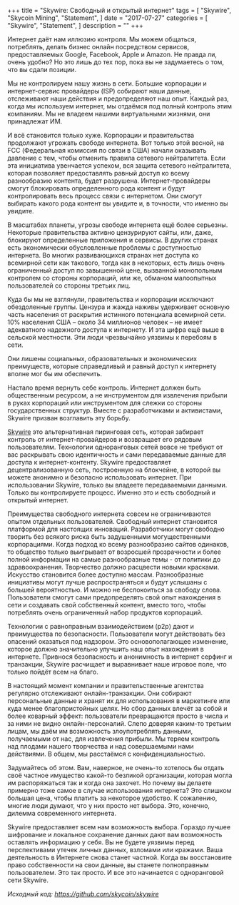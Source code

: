 +++
title = "Skywire: Свободный и открытый интернет"
tags = [
    "Skywire",
    "Skycoin Mining",
    "Statement",
]
date = "2017-07-27"
categories = [
    "Skywire",
    "Statement",
]
description = ""
+++

Интернет даёт нам иллюзию контроля. Мы можем общаться, потреблять, делать бизнес онлайн посредством сервисов, предоставляемых Google, Facebook, Apple и Amazon. Не правда ли, очень удобно? Но это лишь до тех пор, пока вы не задумаетесь о том, что вы сдали позиции.

Мы не контролируем нашу жизнь в сети. Большие корпорации и интернет-сервис провайдеры (ISP) собирают наши данные, отслеживают наши действия и предопределяют наш опыт. Каждый раз, когда мы используем интернет, мы отдаёмся под полный контроль этим компаниям. Мы не владеем нашими виртуальными жизнями, они принадлежат ИМ.
 
И всё становится только хуже. Корпорации и правительства продолжают угрожать свободе интернета. Вот только этой весной, на FCC (Федеральная комиссия по связи в США) начали оказывать давление с тем, чтобы отменить правила сетевого нейтралитета. Если эта инициатива увенчается успехом, вся защита сетевого нейтралитета, которая позволяет предоставлять равный доступ ко всему разнообразию контента, будет разрушена. Интернет-провайдеры смогут блокировать определенного рода контент и будут контролировать весь процесс связи с интернетом. Они смогут выбирать какого рода контент вы увидите и, в точности, что именно вы увидите.
 
В масштабах планеты, угрозы свободе интернета ещё более серьезны. Некоторые правительства активно цензурируют сайты, или, даже, блокируют определенные приложения и сервисы. В других странах есть экономически обусловленные проблемы с доступностью интернета. Во многих развивающихся странах нет доступа ко всемирной сети как такового, тогда как в некоторых, есть лишь очень ограниченный доступ по завышенной цене, вызванной монопольным контролем со стороны корпораций, или же, обманом малоопытных пользователей со стороны третьих лиц.
 
Куда бы мы не взглянули, правительства и корпорации исключают обездоленные группы. Цензура и жажда наживы удерживает основную часть населения от раскрытия истинного потенциала всемирной сети. 10% населения США – около 34 миллионов человек – не имеет адекватного надежного доступа к интернету. И эта цифра ещё выше в сельской местности. Эти люди чрезвычайно уязвимы к перебоям в сети. 
 
Они лишены социальных, образовательных и экономических преимуществ, которые справедливый и равный доступ к интернету вполне мог бы им обеспечить.
 
Настало время вернуть себе контроль. Интернет должен быть общественным ресурсом, а не инструментом для извлечения прибыли в руках корпораций или инструментом для слежки со стороны государственных структур. Вместе с разработчиками и активистами, Skywire призван возглавить эту борьбу. 
 
[Skywire](https://github.com/skycoin/skywire) это альтернативная пиринговая сеть, которая забирает контроль от интернет-провайдеров и возвращает его рядовым пользователям. Технологии одноранговых сетей вовсе не требуют от вас раскрывать свою идентичность и сами передаваемые данные для доступа к интернет-контенту. Skywire предоставляет децентрализованную сеть, построенную на блокчейне, в которой вы можете анонимно и безопасно использовать интернет. При использовании Skywire, только вы владеете передаваемыми данными. Только вы контролируете процесс. Именно это и есть свободный и открытый интернет. 
 
Преимущества свободного интернета совсем не ограничиваются опытом отдельных пользователей. Свободный интернет становится платформой для настоящих инноваций. Разработчики могут свободно творить без всякого риска быть задушенными могущественными корпорациями. Когда подход ко всему разнообразию сайтов одинаков, то общество только выигрывает от возросшей прозрачности и более полной информации на самые разнообразные темы - от политики до здравоохранения. Творчество должно расцвести новыми красками. Искусство становится более доступно массам. Разнообразные инициативы могут лучше распространяться и будут услышаны с большей вероятностью. И можно не беспокоиться за свободу слова. Пользователи смогут сами предопределять свой опыт нахождения в сети и создавать свой собственный контент, вместо того, чтобы потреблять очень ограниченный набор продуктов корпораций.
 
Технологии с равноправным взаимодействием (p2p) дают и преимущества по безопасности. Пользователи могут действовать без опасений оказаться под надзором.  Это основополагающее изменение, которое должно значительно улучшить наш опыт нахождения в интернете. Привнося безопасность и анонимность в интернет серфинг и транзакции, Skywire расчищает и выравнивает наше игровое поле, что только пойдёт всем на благо. 
 
В настоящий момент компании и правительственные агентства регулярно отслеживают онлайн-транзакции. Они собирают персональные данные и хранят их для использования в маркетинге или куда менее благопристойных целях.  Но сбор данных влечёт за собой и более коварный эффект: пользователи превращаются просто в числа и за ними не видно онлайн-персоналий. Слепо доверяя каким-то третьим лицам, мы даём им возможность злоупотреблять данными, получаемыми от нас, для извлечения прибыли. Мы теряем контроль над плодами нашего творчества и над совершаемыми нами действиями. В общем, мы расстаёмся с конфиденциальностью. 
 
Задумайтесь об этом.  Вам, наверное, не очень-то хотелось бы отдать своё частное имущество какой-то безликой организации, которая могла им распоряжаться так и когда она захочет. Но почему вы делаете примерно тоже самое в случае использования интернета? Это слишком большая цена, чтобы платить за некоторое удобство. К сожалению, многие люди думают, что у них просто нет выбора. Это, конечно, дилемма современного интернета.
 
Skywire предоставляет всем нам возможность выбора. Гораздо лучшее шифрование и локальное сохранение данных дают вам возможность оставлять информацию у себя. Вы не будете уязвимы перед перспективами утечек личных данных, взломами или кражами. Ваша деятельность в Интернете снова станет частной. Когда вы восстановите право собственности на свои данные, вы станете полноправным пользователем. Это так просто. И все это начинается с одноранговой сети Skywire.

*Исходный код: https://github.com/skycoin/skywire*
